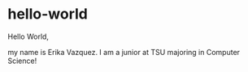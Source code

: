 # hello-world
Hello World,

my name is Erika Vazquez. I am a junior at TSU majoring in Computer Science!
